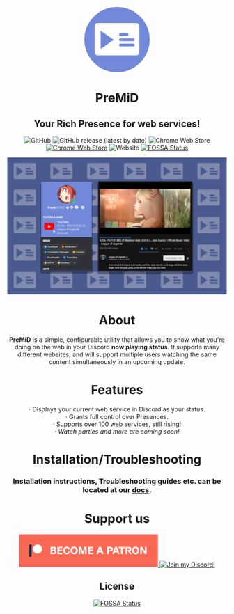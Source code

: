 <div align="center">

<img src=".github/Logo.png" width="150px" draggable="false"><br>

# PreMiD

## Your Rich Presence for web services!

![GitHub](https://img.shields.io/github/license/PreMiD/PreMiD?style=for-the-badge)
![GitHub release (latest by date)](https://img.shields.io/github/v/release/premid/premid?label=Application&style=for-the-badge)
![Chrome Web Store](https://img.shields.io/chrome-web-store/v/agjnjboanicjcpenljmaaigopkgdnihi?label=Extension&style=for-the-badge)
[![Chrome Web Store](https://img.shields.io/chrome-web-store/d/agjnjboanicjcpenljmaaigopkgdnihi.svg?label=Chrome&logo=google%20chrome&logoColor=white&colorA=4285F4&style=for-the-badge)](https://chrome.google.com/webstore/detail/premid/agjnjboanicjcpenljmaaigopkgdnihi)
![Website](https://img.shields.io/website?down_message=offline&label=PreMiD.app&style=for-the-badge&up_message=online&url=https%3A%2F%2Fpremid.app)
[![FOSSA Status](https://app.fossa.io/api/projects/git%2Bgithub.com%2FPreMiD%2FPreMiD.svg?type=shield)](https://app.fossa.io/projects/git%2Bgithub.com%2FPreMiD%2FPreMiD?ref=badge_shield)

<img src=".github/example.png" draggable="false"><br>

# About

**PreMiD** is a simple, configurable utility that allows you to show what you're doing on the web in your Discord **now playing status**. It supports many different websites, and will support multiple users watching the same content simultaneously in an upcoming update.

# Features

· Displays your current web service in Discord as your status.<br>
· Grants full control over Presences.<br>
· Supports over 100 web services, still rising!<br>
· _Watch parties and more are coming soon!_

# Installation/Troubleshooting

### Installation instructions, Troubleshooting guides etc. can be located at our [**docs**](https://docs.premid.app).

# Support us

  <div>
    <a target="_blank" href="https://www.patreon.com/bePatron?u=4610890" data-patreon-widget-type="become-patron-button" title="Support me on Patreon!">
      <img height="75px" draggable="false" src=".github/Patreon.png">
    </a>
    <a target="_blank" href="https://discord.gg/WvfVZ8T" title="Join our Discord!">
      <img height="75px" draggable="false" src="https://discordapp.com/api/guilds/493130730549805057/widget.png?style=banner2" alt="Join my Discord!">
    </a>
  </div>


## License
[![FOSSA Status](https://app.fossa.io/api/projects/git%2Bgithub.com%2FPreMiD%2FPreMiD.svg?type=large)](https://app.fossa.io/projects/git%2Bgithub.com%2FPreMiD%2FPreMiD?ref=badge_large)
